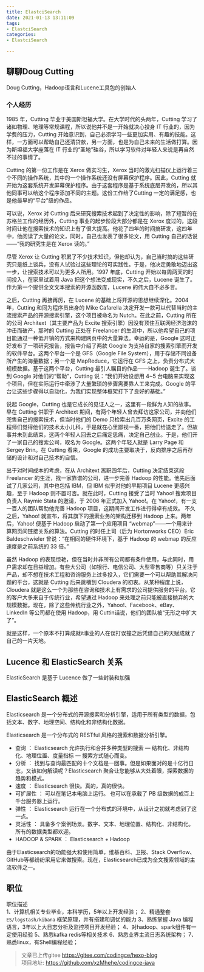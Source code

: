 ```yaml
---
title: ElastciSearch
date: 2021-01-13 13:11:09
tags:
- ElastciSearch
categories: 
- ElastciSearch

---
```


## 聊聊Doug Cutting
Doug Cutting，Hadoop语言和Lucene工具包的创始人


###  个人经历
1985 年，Cutting 毕业于美国斯坦福大学。在大学时代的头两年，Cutting 学习了诸如物理、地理等常规课程，所以说他并不是一开始就决心投身 IT 行业的，因为学费的压力，Cutting 开始意识到，自己必须学习一些更加实用、有趣的技能。这样，一方面可以帮助自己还清贷款，另一方面，也是为自己未来的生活做打算。因为斯坦福大学座落在 IT 行业的“圣地”硅谷，所以学习软件对年轻人来说是再自然不过的事情了。

Cutting 的第一份工作是在 Xerox 做实习生，Xerox 当时的激光扫描仪上运行着三个不同的操作系统，其中的一个操作系统还没有屏幕保护程序。因此，Cutting 就开始为这套系统开发屏幕保护程序。由于这套程序是基于系统底层开发的，所以其他同事可以给这个程序添加不同的主题。这份工作给了Cutting 一定的满足感，也是他最早的“平台”级的作品。

可以说，Xerox 对 Cutting 后来研究搜索技术起到了决定性的影响，除了短暂的在苏格兰工作的经历外，Cutting 事业的起步阶段大部分都是在 Xerox 度过的，这段时间让他在搜索技术的知识上有了很大提高。他花了四年的时间搞研发，这四年中，他阅读了大量的论文，同时，自己也发表了很多论文，用 Cutting 自己的话说——“我的研究生是在 Xerox 读的。”


尽管 Xerox 让 Cutting 积累了不少技术知识，但他却认为，自己当时搞的这些研究只是纸上谈兵，没有人试验过这些理论的可实践性。于是，他决定勇敢地迈出这一步，让搜索技术可以为更多人所用。1997 年底，Cutting 开始以每周两天的时间投入，在家里试着用 Java 把这个想法变成现实，不久之后，Lucene 诞生了。作为第一个提供全文文本搜索的开源函数库，Lucene 的伟大自不必多言。

之后，Cutting 再接再厉，在 Lucene 的基础上将开源的思想继续深化。2004 年，Cutting 和同为程序员出身的 Mike Cafarella 决定开发一款可以代替当时的主流搜索产品的开源搜索引擎，这个项目被命名为 Nutch。在此之前，Cutting 所在的公司 Architext（其主要产品为 Excite 搜索引擎）因没有顶住互联网经济泡沫的冲击而破产，那时的 Cutting 正处在 Freelancer 的生涯中，所以他希望自己的项目能通过一种低开销的方式来构建网页中的大量算法。幸运的是，Google 这时正好发布了一项研究报告，报告中介绍了两款 Google 为支持自家的搜索引擎而开发的软件平台。这两个平台一个是 GFS（Google File System），用于存储不同设备所产生的海量数据；另一个是 MapReduce，它运行在 GFS 之上，负责分布式大规模数据。基于这两个平台，Cutting 最引人瞩目的作品——Hadoop 诞生了。谈到 Google 对他们的“帮助”，Cutting 说：“我们开始设想用 4~5 台电脑来实现这个项目，但在实际运行中牵涉了大量繁琐的步骤需要靠人工来完成。Google 的平台让这些步骤得以自动化，为我们实现整体框架打下了良好的基础。”

说起 Google，Cutting 也是它成长的见证人之一，这里有一段鲜为人知的故事。早在 Cutting 供职于 Architext 期间，有两个年轻人曾去拜访这家公司，并向他们兜售自己的搜索技术，但当时他们的 Demo 只检索出几百万条网页，Excite 的工程师们觉得他们的技术太小儿科，于是就在心里鄙视一番，把他们给送走了。但故事并未到此结束，这两个年轻人回去之后痛定思痛，决定自己创业。于是，他们开了一家自己的搜索公司，取名为 Google。这两个年轻人就是 Larry Page 和 Sergey Brin。在 Cutting 看来，Google 的成功主要取决于，反向排序之后再存储的设计和对自己技术的自信。

出于对时间成本的考虑，在从 Architext 离职四年后，Cutting 决定结束这段 Freelancer 的生涯，找一家靠谱的公司，进一步完善 Hadoop 的性能。他先后面试了几家公司，其中也包括 IBM，但 IBM 似乎对他的早期项目 Lucene 更感兴趣，至于 Hadoop 则不置可否。就在此时，Cutting 接受了当时 Yahoo! 搜索项目负责人 Raymie Stata 的邀请，于 2006 年正式加入 Yahoo!。在 Yahoo!，有一支一百人的团队帮助他完善 Hadoop 项目，这期间开发工作进行得卓有成效。 不久之后，Yahoo! 就宣布，将其旗下的搜索业务的架构迁移到 Hadoop 上来。两年后，Yahoo! 便基于 Hadoop 启动了第一个应用项目 “webmap”——一个用来计算网页间链接关系的算法。Cutting 的时任上司（后为 Hortonworks CEO）Eric Baldeschwieler 曾说：“在相同的硬件环境下，基于 Hadoop 的 webmap 的反应速度是之前系统的 33 倍。”

虽然 Hadoop 的表现惊艳，但在当时并非所有公司都有条件使用，与此同时，用户需求却在日益增加。有些大公司（如银行、电信公司、大型零售商等）只关注于产品，却不想在技术工程和咨询服务上过多投入，它们需要一个可以帮助其解决问题的平台，这就是 Cutting 后来跳槽到 Cloudera 的初衷。从某种程度上说，Cloudera 就是这么一个为那些在咨询和技术上有需求的公司提供服务的平台。它的客户大多来自于传统行业，希望通过 Hadoop 来处理之前只能被直接抛弃的大规模数据。现在，除了这些传统行业之外，Yahoo!、Facebook、eBay、LinkedIn 等公司都在使用 Hadoop，用 Cuttin话说，他们的团队被“无形之中扩大了”。

就是这样，一个原本不打算成就it事业的人在误打误撞之后凭借自己的天赋成就了自己的一片天地。


## Lucence 和 ElasticSearch 关系
ElasticSearch 是基于 Lucence 做了一些封装和加强

## ElasticSearch 概述

Elasticsearch 是一个分布式的开源搜索和分析引擎，适用于所有类型的数据，包括文本、数字、地理空间、结构化和非结构化数据。

Elasticsearch 是一个分布式的 RESTful 风格的搜索和数据分析引擎。
- 查询 ： Elasticsearch 允许执行和合并多种类型的搜索 — 结构化、非结构化、地理位置、度量指标 — 搜索方式随心而变。
- 分析 ： 找到与查询最匹配的十个文档是一回事。但是如果面对的是十亿行日志，又该如何解读呢？Elasticsearch 聚合让您能够从大处着眼，探索数据的趋势和模式。
- 速度 ： Elasticsearch 很快。真的，真的很快。
- 可扩展性 ： 可以在笔记本电脑上运行。 也可以在承载了 PB 级数据的成百上千台服务器上运行。
- 弹性 ： Elasticsearch 运行在一个分布式的环境中，从设计之初就考虑到了这一点。
- 灵活性 ： 具备多个案例场景。数字、文本、地理位置、结构化、非结构化。所有的数据类型都欢迎。
- HADOOP & SPARK ： Elasticsearch + Hadoop

由于Elasticsearch的功能强大和使用简单，维基百科、卫报、Stack Overflow、GitHub等都纷纷采用它来做搜索。现在，Elasticsearch已成为全文搜索领域的主流软件之一。

## 职位

职位描述   
1、计算机相关专业毕业，本科学历，5年以上开发经验；
2、精通整套 `ES/logstash/kibana` 框架原理，并有搭建和调优的能力
3、熟练掌握 Java 编程语言，3年以上大日志分析及监控项目开发经验；
4、对hadoop、spark组件有一定使用经验
5、熟悉kafka redis等相关技术
6、熟悉业界主流日志系统架构；
7、熟悉linux，有Shell编程经验；












>文章已上传gitee https://gitee.com/codingce/hexo-blog   
>项目地址: https://github.com/xzMhehe/codingce-java